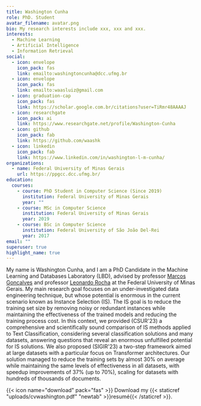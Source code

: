 ```yaml
---
title: Washington Cunha
role: PhD. Student
avatar_filename: avatar.png
bio: My research interests include xxx, xxx and xxx.
interests:
  - Machine Learning
  - Artificial Intelligence
  - Information Retrieval
social:
  - icon: envelope
    icon_pack: fas
    link: emailto:washingtoncunha@dcc.ufmg.br
  - icon: envelope
    icon_pack: fas
    link: emailto:waasluiz@gmail.com
  - icon: graduation-cap
    icon_pack: fas
    link: https://scholar.google.com.br/citations?user=TiRmr48AAAAJ
  - icon: researchgate
    icon_pack: ai
    link: https://www.researchgate.net/profile/Washington-Cunha
  - icon: github
    icon_pack: fab
    link: https://github.com/waashk
  - icon: linkedin
    icon_pack: fab
    link: https://www.linkedin.com/in/washington-l-m-cunha/
organizations:
  - name: Federal University of Minas Gerais
    url: https://ppgcc.dcc.ufmg.br/
education:
  courses:
    - course: PhD Student in Computer Science (Since 2019)
      institution: Federal University of Minas Gerais
      year: ""
    - course: MSc in Computer Science
      institution: Federal University of Minas Gerais
      year: 2019
    - course: BSc in Computer Science
      institution: Federal University of São João Del-Rei
      year: 2017
email: ""
superuser: true
highlight_name: true
---
```



My name is Washington Cunha, and I am a PhD Candidate in the Machine Learning and Databases Laboratory (LBD), advised by professor [Marcos Goncalves](https://scholar.google.com.br/citations?user=IStCGaoAAAAJ)  and professor [Leonardo Rocha](https://scholar.google.com.br/citations?user=P3m8CaIAAAAJ) at the Federal University of Minas Gerais. My main research goal focuses on an under-investigated data engineering technique, but whose potential is enormous in the current scenario known as Instance Selection (IS). The IS goal is to reduce the training set size by removing noisy or redundant instances while maintaining the effectiveness of the trained models and reducing the training process cost. In this context, we provided (CSUR'23) a comprehensive and scientifically sound comparison of IS methods applied to Text Classification, considering several classification solutions and many datasets, answering questions that reveal an enormous unfulfilled potential for IS solutions. We also proposed (SIGIR'23) a two-step framework aimed at large datasets with a particular focus on Transformer architectures. Our solution managed to reduce the training sets by almost 30% on average while maintaining the same levels of effectiveness in all datasets, with speedup improvements of 37% (up to 70%), scaling for datasets with hundreds of thousands of documents.


{{< icon name="download" pack="fas" >}} Download my {{< staticref "uploads/cvwashington.pdf" "newtab" >}}resumé{{< /staticref >}}.
